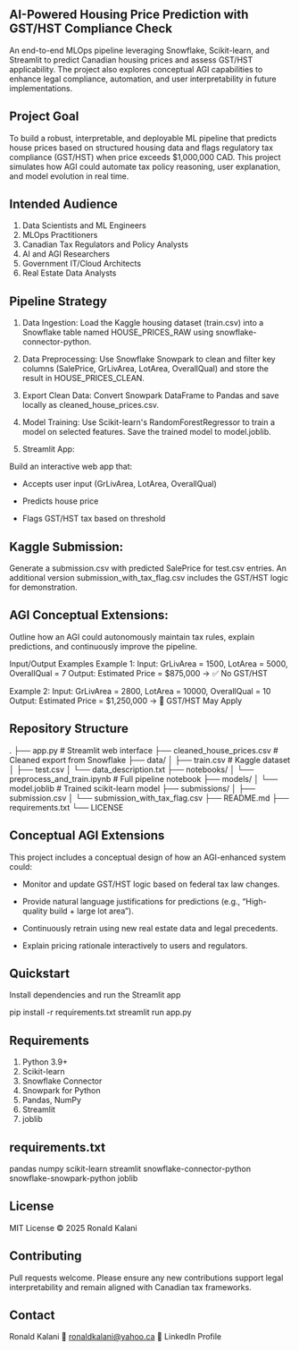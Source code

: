 ## AI-Powered Housing Price Prediction with GST/HST Compliance Check

An end-to-end MLOps pipeline leveraging Snowflake, Scikit-learn, and Streamlit to predict Canadian housing prices and assess GST/HST applicability. The project also explores conceptual AGI capabilities to enhance legal compliance, automation, and user interpretability in future implementations.

## Project Goal

To build a robust, interpretable, and deployable ML pipeline that predicts house prices based on structured housing data and flags regulatory tax compliance (GST/HST) when price exceeds $1,000,000 CAD. This project simulates how AGI could automate tax policy reasoning, user explanation, and model evolution in real time.

## Intended Audience
1. Data Scientists and ML Engineers
2. MLOps Practitioners
3. Canadian Tax Regulators and Policy Analysts
4. AI and AGI Researchers
5. Government IT/Cloud Architects
6. Real Estate Data Analysts

## Pipeline Strategy

1. Data Ingestion:
Load the Kaggle housing dataset (train.csv) into a Snowflake table named HOUSE_PRICES_RAW using snowflake-connector-python.

2. Data Preprocessing:
Use Snowflake Snowpark to clean and filter key columns (SalePrice, GrLivArea, LotArea, OverallQual) and store the result in HOUSE_PRICES_CLEAN.

3. Export Clean Data:
Convert Snowpark DataFrame to Pandas and save locally as cleaned_house_prices.csv.

4. Model Training:
Use Scikit-learn's RandomForestRegressor to train a model on selected features. Save the trained model to model.joblib.

5. Streamlit App:

Build an interactive web app that:

- Accepts user input (GrLivArea, LotArea, OverallQual)

- Predicts house price

- Flags GST/HST tax based on threshold

## Kaggle Submission:
Generate a submission.csv with predicted SalePrice for test.csv entries. An additional version submission_with_tax_flag.csv includes the GST/HST logic for demonstration.

## AGI Conceptual Extensions:
Outline how an AGI could autonomously maintain tax rules, explain predictions, and continuously improve the pipeline.

Input/Output Examples
Example 1:
Input: GrLivArea = 1500, LotArea = 5000, OverallQual = 7
Output: Estimated Price = $875,000 → ✅ No GST/HST

Example 2:
Input: GrLivArea = 2800, LotArea = 10000, OverallQual = 10
Output: Estimated Price = $1,250,000 → 🔴 GST/HST May Apply

##  Repository Structure

.
├── app.py                            # Streamlit web interface
├── cleaned_house_prices.csv         # Cleaned export from Snowflake
├── data/
│   ├── train.csv                    # Kaggle dataset
│   ├── test.csv
│   └── data_description.txt
├── notebooks/
│   └── preprocess_and_train.ipynb   # Full pipeline notebook
├── models/
│   └── model.joblib                 # Trained scikit-learn model
├── submissions/
│   ├── submission.csv
│   └── submission_with_tax_flag.csv
├── README.md
├── requirements.txt
└── LICENSE

## Conceptual AGI Extensions

This project includes a conceptual design of how an AGI-enhanced system could:

- Monitor and update GST/HST logic based on federal tax law changes.

- Provide natural language justifications for predictions (e.g., “High-quality build + large lot area”).

- Continuously retrain using new real estate data and legal precedents.

- Explain pricing rationale interactively to users and regulators.

## Quickstart
Install dependencies and run the Streamlit app

pip install -r requirements.txt
streamlit run app.py

## Requirements
1. Python 3.9+
2. Scikit-learn
3. Snowflake Connector
4. Snowpark for Python
5. Pandas, NumPy
6. Streamlit
7. joblib

## requirements.txt
pandas
numpy
scikit-learn
streamlit
snowflake-connector-python
snowflake-snowpark-python
joblib

## License
MIT License
© 2025 Ronald Kalani

## Contributing
Pull requests welcome. Please ensure any new contributions support legal interpretability and remain aligned with Canadian tax frameworks.

## Contact
Ronald Kalani
📧 ronaldkalani@yahoo.ca
🔗 LinkedIn Profile

